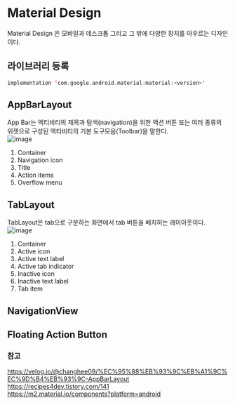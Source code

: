 # Material Design
Material Design 은 모바일과 데스크톱 그리고 그 밖에 다양한 장치를 아우르는 디자인이다.

## 라이브러리 등록
``` kotlin
implementation 'com.google.android.material:material:<version>'
```
## AppBarLayout
App Bar는 액티비티의 제목과 탐색(navigation)을 위한 액션 버튼 또는 여러 종류의 위젯으로 구성된 액티비티의 기본 도구모음(Toolbar)을 말한다.   
![image](https://user-images.githubusercontent.com/50148363/199925229-9cc3ae01-d595-4a68-8757-a49292552e77.png)
1. Container
2. Navigation icon 
3. Title 
4. Action items 
5. Overflow menu 

## TabLayout
TabLayout은 tab으로 구분하는 화면에서 tab 버튼을 배치하는 레이아웃이다.
![image](https://user-images.githubusercontent.com/50148363/199925801-ee37cef4-f706-41a1-8721-463135364067.png)
1. Container
2. Active icon 
3. Active text label 
4. Active tab indicator
5. Inactive icon 
6. Inactive text label 
7. Tab item

## NavigationView

## Floating Action Button

### 참고
https://velog.io/@changhee09/%EC%95%88%EB%93%9C%EB%A1%9C%EC%9D%B4%EB%93%9C-AppBarLayout   
https://recipes4dev.tistory.com/141   
https://m2.material.io/components?platform=android   


